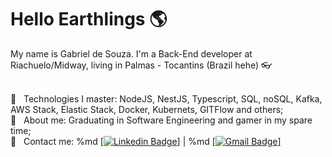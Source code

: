 # Hello Earthlings :earth_americas:

My name is Gabriel de Souza. I'm a Back-End developer at Riachuelo/Midway, living in Palmas - Tocantins (Brazil hehe) :eyeglasses:

<br/> :crystal_ball: &nbsp; Technologies I master: NodeJS, NestJS, Typescript, SQL, noSQL, Kafka, AWS Stack, Elastic Stack, Docker, Kubernets, GITFlow and others;
<br/> :gem: &nbsp; About me: Graduating in Software Engineering and gamer in my spare time;
<br/> :email: &nbsp; Contact me: 
%md <a href="https://www.linkedin.com/in/gsouzap/" target="_blank">[![Linkedin Badge](https://img.shields.io/badge/-GabrielSouza-blue?style=flat-square&logo=Linkedin&logoColor=white&link=https://www.linkedin.com/in/Gsouzap/)]</a>
|
%md <a href="mailto:gsouzap.dev@gmail.com" target="_blank">[![Gmail Badge](https://img.shields.io/badge/-gsouzap.dev@gmail.com-c14438?style=flat-square&logo=Gmail&logoColor=white&link=mailto:gsouzap.dev@gmail.com)]</a>
